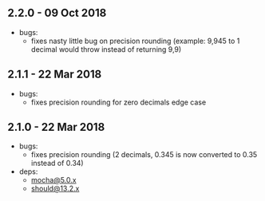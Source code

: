 ## 2.2.0 - 09 Oct 2018

- bugs:
  - fixes nasty little bug on precision rounding (example: 9,945 to 1 decimal would throw instead of returning 9,9)

## 2.1.1 - 22 Mar 2018

- bugs:
  - fixes precision rounding for zero decimals edge case

## 2.1.0 - 22 Mar 2018

- bugs:
	- fixes precision rounding (2 decimals, 0.345 is now converted to 0.35 instead of 0.34)
- deps:
	- mocha@5.0.x
	- should@13.2.x

